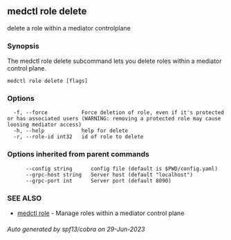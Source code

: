 ## medctl role delete

delete a role within a mediator controlplane

### Synopsis

The medctl role delete subcommand lets you delete roles within a
mediator control plane.

```
medctl role delete [flags]
```

### Options

```
  -f, --force           Force deletion of role, even if it's protected or has associated users (WARNING: removing a protected role may cause loosing mediator access)
  -h, --help            help for delete
  -r, --role-id int32   id of role to delete
```

### Options inherited from parent commands

```
      --config string      config file (default is $PWD/config.yaml)
      --grpc-host string   Server host (default "localhost")
      --grpc-port int      Server port (default 8090)
```

### SEE ALSO

* [medctl role](medctl_role.md)	 - Manage roles within a mediator control plane

###### Auto generated by spf13/cobra on 29-Jun-2023
